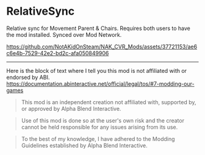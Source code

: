 # RelativeSync

Relative sync for Movement Parent & Chairs. Requires both users to have the mod installed. Synced over Mod Network.

https://github.com/NotAKidOnSteam/NAK_CVR_Mods/assets/37721153/ae6c6e4b-7529-42e2-bd2c-afa050849906

---

Here is the block of text where I tell you this mod is not affiliated with or endorsed by ABI. 
https://documentation.abinteractive.net/official/legal/tos/#7-modding-our-games

> This mod is an independent creation not affiliated with, supported by, or approved by Alpha Blend Interactive. 

> Use of this mod is done so at the user's own risk and the creator cannot be held responsible for any issues arising from its use.

> To the best of my knowledge, I have adhered to the Modding Guidelines established by Alpha Blend Interactive.
